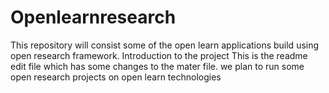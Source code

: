 # Openlearnresearch
This repository will consist some of the open learn applications build using open research framework.
Introduction to the project 
This is the readme edit file which has some changes to the mater file.
we plan to run some open research projects on open learn technologies
